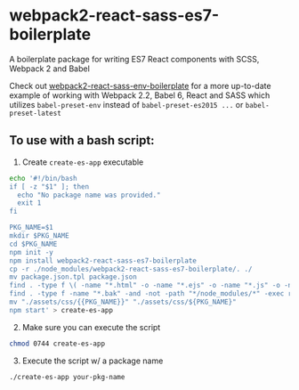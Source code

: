 # webpack2-react-sass-es7-boilerplate
A boilerplate package for writing ES7 React components with SCSS, Webpack 2 and Babel

Check out [webpack2-react-sass-env-boilerplate](https://github.com/jaredlunde/webpack2-react-sass-env-boilerplate)
for a more up-to-date example of working with Webpack 2.2, Babel 6, React and SASS which utilizes
`babel-preset-env` instead of `babel-preset-es2015 ...` or `babel-preset-latest`


## To use with a bash script:
1. Create `create-es-app` executable
```sh
echo '#!/bin/bash
if [ -z "$1" ]; then
  echo "No package name was provided."
  exit 1
fi

PKG_NAME=$1
mkdir $PKG_NAME
cd $PKG_NAME
npm init -y
npm install webpack2-react-sass-es7-boilerplate
cp -r ./node_modules/webpack2-react-sass-es7-boilerplate/. ./
mv package.json.tpl package.json
find . -type f \( -name "*.html" -o -name "*.ejs" -o -name "*.js" -o -name "*.json" \) -and -not -path "*/node_modules/*" -exec sed -i.bak -e "s/{{PKG_NAME}}/${PKG_NAME}/g" {} \;;
find . -type f -name "*.bak" -and -not -path "*/node_modules/*" -exec rm {} \;;
mv "./assets/css/{{PKG_NAME}}" "./assets/css/${PKG_NAME}"
npm start' > create-es-app
```

2. Make sure you can execute the script
```sh
chmod 0744 create-es-app
```

3. Execute the script w/ a package name
```sh
./create-es-app your-pkg-name
```

